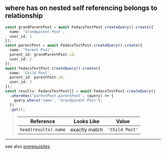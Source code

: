 ## where has on nested self referencing belongs to relationship

```typescript
const grandParentPost = await FedacoTestPost.createQuery().create({
  name: 'Grandparent Post',
  user_id: 1
});
const parentPost = await FedacoTestPost.createQuery().create({
  name: 'Parent Post',
  parent_id: grandParentPost.id,
  user_id: 2
});
await FedacoTestPost.createQuery().create({
  name: 'Child Post',
  parent_id: parentPost.id,
  user_id: 3
});
const results: FedacoTestPost[] = await FedacoTestPost.createQuery()
  .whereHas('parentPost.parentPost', (query) => {
    query.where('name', 'Grandparent Post');
  })
  .get();
```


> | Reference | Looks Like | Value |
> | ------ | ----- | ----- |
> | `head(results).name` | exactly match | `'Child Post'` |


----
see also [prerequisites](./prerequisite.md)
